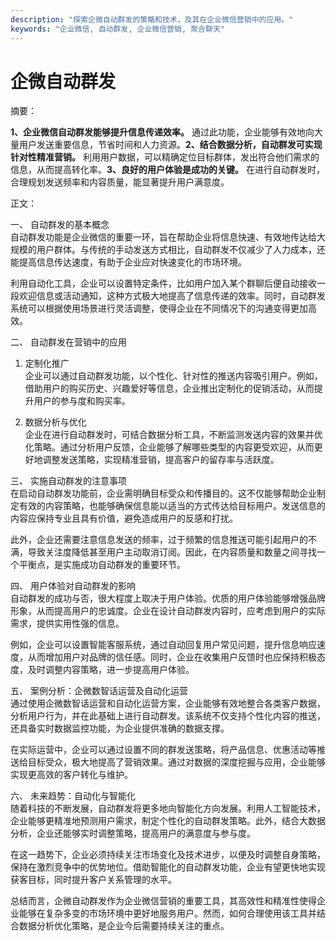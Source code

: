 ```yaml
---
description: "探索企微自动群发的策略和技术，及其在企业微信营销中的应用。"
keywords: "企业微信, 自动群发, 企业微信营销, 聚合聊天"
---
```

# 企微自动群发

摘要：

**1、企业微信自动群发能够提升信息传递效率。** 通过此功能，企业能够有效地向大量用户发送重要信息，节省时间和人力资源。**2、结合数据分析，自动群发可实现针对性精准营销。** 利用用户数据，可以精确定位目标群体，发出符合他们需求的信息，从而提高转化率。**3、良好的用户体验是成功的关键。** 在进行自动群发时，合理规划发送频率和内容质量，能显著提升用户满意度。

正文：

一、 自动群发的基本概念  
自动群发功能是企业微信的重要一环，旨在帮助企业将信息快速、有效地传达给大规模的用户群体。与传统的手动发送方式相比，自动群发不仅减少了人力成本，还能提高信息传达速度，有助于企业应对快速变化的市场环境。  

利用自动化工具，企业可以设置特定条件，比如用户加入某个群聊后便自动接收一段欢迎信息或活动通知，这种方式极大地提高了信息传递的效率。同时，自动群发系统可以根据使用场景进行灵活调整，使得企业在不同情况下的沟通变得更加高效。

二、 自动群发在营销中的应用  
1. 定制化推广  
企业可以通过自动群发功能，以个性化、针对性的推送内容吸引用户。例如，借助用户的购买历史、兴趣爱好等信息，企业推出定制化的促销活动，从而提升用户的参与度和购买率。  

2. 数据分析与优化  
企业在进行自动群发时，可结合数据分析工具，不断监测发送内容的效果并优化策略。通过分析用户反馈，企业能够了解哪些类型的内容更受欢迎，从而更好地调整发送策略，实现精准营销，提高客户的留存率与活跃度。

三、 实施自动群发的注意事项  
在启动自动群发功能前，企业需明确目标受众和传播目的。这不仅能够帮助企业制定有效的内容策略，也能够确保信息能以适当的方式传达给目标用户。发送信息的内容应保持专业且具有价值，避免造成用户的反感和打扰。

此外，企业还需要注意信息发送的频率，过于频繁的信息推送可能引起用户的不满，导致关注度降低甚至用户主动取消订阅。因此，在内容质量和数量之间寻找一个平衡点，是实施成功自动群发的重要环节。

四、 用户体验对自动群发的影响  
自动群发的成功与否，很大程度上取决于用户体验。优质的用户体验能够增强品牌形象，从而提高用户的忠诚度。企业在设计自动群发内容时，应考虑到用户的实际需求，提供实用性强的信息。  

例如，企业可以设置智能客服系统，通过自动回复用户常见问题，提升信息响应速度，从而增加用户对品牌的信任感。同时，企业在收集用户反馈时也应保持积极态度，及时调整内容策略，进一步提高用户体验。

五、 案例分析：企微数智话运营及自动化运营  
通过使用企微数智话运营和自动化运营方案，企业能够有效地整合各类客户数据，分析用户行为，并在此基础上进行自动群发。该系统不仅支持个性化内容的推送，还具备实时数据监控功能，为企业提供准确的数据支撑。

在实际运营中，企业可以通过设置不同的群发送策略，将产品信息、优惠活动等推送给目标受众，极大地提高了营销效果。通过对数据的深度挖掘与应用，企业能够实现更高效的客户转化与维护。

六、 未来趋势：自动化与智能化  
随着科技的不断发展，自动群发将更多地向智能化方向发展。利用人工智能技术，企业能够更精准地预测用户需求，制定个性化的自动群发策略。此外，结合大数据分析，企业还能够实时调整策略，提高用户的满意度与参与度。

在这一趋势下，企业必须持续关注市场变化及技术进步，以便及时调整自身策略，保持在激烈竞争中的优势地位。借助智能化的自动群发功能，企业有望更快地实现获客目标，同时提升客户关系管理的水平。

总结而言，企微自动群发作为企业微信营销的重要工具，其高效性和精准性使得企业能够在复杂多变的市场环境中更好地服务用户。然而，如何合理使用该工具并结合数据分析优化策略，是企业今后需要持续关注的重点。
